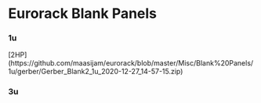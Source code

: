 <h1>Eurorack Blank Panels</h1>

<h3>1u</h3>
[2HP](https://github.com/maasijam/eurorack/blob/master/Misc/Blank%20Panels/1u/gerber/Gerber_Blank2_1u_2020-12-27_14-57-15.zip)<br />

<h3>3u</h3>
